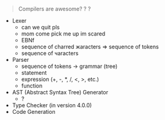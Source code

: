 > Compilers are awesome? ? ? 


- Lexer
    - can we quit pls
    - mom come pick me up im scared
    - EBNf
    - sequence of charred жaracters => sequence of tokens
    - sequence of чaracters
- Parser
    - sequence of tokens -> grammar (tree)
    - statement
    - expression (+, -, \*, /, <, >, etc.)
    - function
- AST (Abstract Syntax Tree) Generator
    - ?
- Type Checker (in version 4.0.0)
- Code Generation

